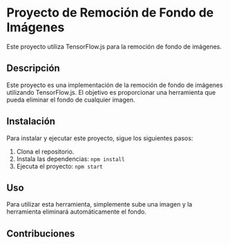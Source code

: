 # Proyecto de Remoción de Fondo de Imágenes

Este proyecto utiliza TensorFlow.js para la remoción de fondo de imágenes.

## Descripción

Este proyecto es una implementación de la remoción de fondo de imágenes utilizando TensorFlow.js. El objetivo es proporcionar una herramienta que pueda eliminar el fondo de cualquier imagen.

## Instalación

Para instalar y ejecutar este proyecto, sigue los siguientes pasos:

1. Clona el repositorio.
2. Instala las dependencias: `npm install`
3. Ejecuta el proyecto: `npm start`

## Uso

Para utilizar esta herramienta, simplemente sube una imagen y la herramienta eliminará automáticamente el fondo.

## Contribuciones
